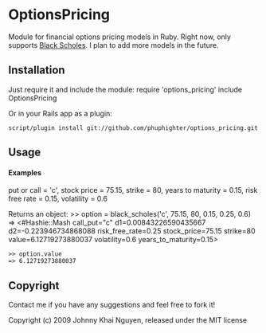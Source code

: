 # OptionsPricing

Module for financial options pricing models in Ruby.  Right now, only supports [Black Scholes](http://en.wikipedia.org/wiki/Black%E2%80%93Scholes).  I plan to add more models in the future.

## Installation

Just require it and include the module:
    require 'options_pricing'
    include OptionsPricing

Or in your Rails app as a plugin:

    script/plugin install git://github.com/phuphighter/options_pricing.git
    
## Usage
    
#### Examples

put or call = 'c', stock price = 75.15, strike = 80, years to maturity = 0.15, risk free rate = 0.15, volatility = 0.6

Returns an object: 
    >> option = black_scholes('c', 75.15, 80, 0.15, 0.25, 0.6)   
    => <#Hashie::Mash call_put="c" d1=0.00843226590435667 d2=-0.223946734868088 risk_free_rate=0.25 stock_price=75.15 strike=80 value=6.12719273880037 volatility=0.6 years_to_maturity=0.15>

    >> option.value
    => 6.12719273880037
    
## Copyright

Contact me if you have any suggestions and feel free to fork it!

Copyright (c) 2009 Johnny Khai Nguyen, released under the MIT license

